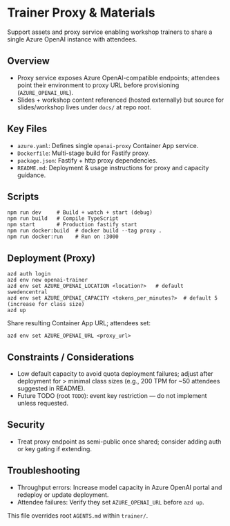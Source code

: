 # Trainer Proxy & Materials
Support assets and proxy service enabling workshop trainers to share a single Azure OpenAI instance with attendees.

## Overview
- Proxy service exposes Azure OpenAI-compatible endpoints; attendees point their environment to proxy URL before provisioning (`AZURE_OPENAI_URL`).
- Slides + workshop content referenced (hosted externally) but source for slides/workshop lives under `docs/` at repo root.

## Key Files
- `azure.yaml`: Defines single `openai-proxy` Container App service.
- `Dockerfile`: Multi-stage build for Fastify proxy.
- `package.json`: Fastify + http proxy dependencies.
- `README.md`: Deployment & usage instructions for proxy and capacity guidance.

## Scripts
```
npm run dev     # Build + watch + start (debug)
npm run build   # Compile TypeScript
npm start       # Production fastify start
npm run docker:build  # docker build --tag proxy .
npm run docker:run    # Run on :3000
```

## Deployment (Proxy)
```
azd auth login
azd env new openai-trainer
azd env set AZURE_OPENAI_LOCATION <location?>   # default swedencentral
azd env set AZURE_OPENAI_CAPACITY <tokens_per_minutes?>  # default 5 (increase for class size)
azd up
```
Share resulting Container App URL; attendees set:
```
azd env set AZURE_OPENAI_URL <proxy_url>
```

## Constraints / Considerations
- Low default capacity to avoid quota deployment failures; adjust after deployment for > minimal class sizes (e.g., 200 TPM for ~50 attendees suggested in README).
- Future TODO (root `TODO`): event key restriction — do not implement unless requested.

## Security
- Treat proxy endpoint as semi-public once shared; consider adding auth or key gating if extending.

## Troubleshooting
- Throughput errors: Increase model capacity in Azure OpenAI portal and redeploy or update deployment.
- Attendee failures: Verify they set `AZURE_OPENAI_URL` before `azd up`.

This file overrides root `AGENTS.md` within `trainer/`.

